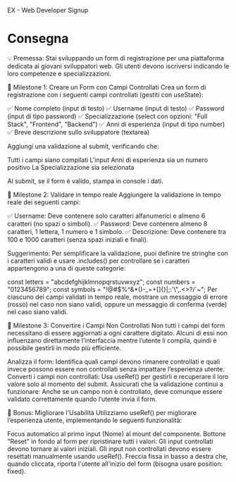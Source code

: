 EX - Web Developer Signup

# Consegna
💡 Premessa: Stai sviluppando un form di registrazione per una piattaforma dedicata ai giovani sviluppatori web. Gli utenti devono iscriversi indicando le loro competenze e specializzazioni.

📌 Milestone 1: Creare un Form con Campi Controllati
Crea un form di registrazione con i seguenti campi controllati (gestiti con useState):

✅ Nome completo (input di testo)
✅ Username (input di testo)
✅ Password (input di tipo password)
✅ Specializzazione (select con opzioni: "Full Stack", "Frontend", "Backend")
✅ Anni di esperienza (input di tipo number)
✅ Breve descrizione sullo sviluppatore (textarea)

Aggiungi una validazione al submit, verificando che:

Tutti i campi siano compilati
L'input Anni di esperienza sia un numero positivo
La Specializzazione sia selezionata

Al submit, se il form è valido, stampa in console i dati.


📌 Milestone 2: Validare in tempo reale
Aggiungere la validazione in tempo reale dei seguenti campi:

✅ Username: Deve contenere solo caratteri alfanumerici e almeno 6 caratteri (no spazi o simboli).
✅ Password: Deve contenere almeno 8 caratteri, 1 lettera, 1 numero e 1 simbolo.
✅ Descrizione: Deve contenere tra 100 e 1000 caratteri (senza spazi iniziali e finali).

Suggerimento: Per semplificare la validazione, puoi definire tre stringhe con i caratteri validi e usare .includes() per controllare se i caratteri appartengono a una di queste categorie:

const letters = "abcdefghijklmnopqrstuvwxyz";
const numbers = "0123456789";
const symbols = "!@#$%^&*()-_=+[]{}|;:'\\",.<>?/`~";
Per ciascuno dei campi validati in tempo reale, mostrare un messaggio di errore (rosso) nel caso non siano validi, oppure un messaggio di conferma (verde) nel caso siano validi.


📌 Milestone 3: Convertire i Campi Non Controllati
Non tutti i campi del form necessitano di essere aggiornati a ogni carattere digitato. Alcuni di essi non influenzano direttamente l’interfaccia mentre l’utente li compila, quindi è possibile gestirli in modo più efficiente.

Analizza il form: Identifica quali campi devono rimanere controllati e quali invece possono essere non controllati senza impattare l’esperienza utente.
Converti i campi non controllati: Usa useRef() per gestirli e recuperare il loro valore solo al momento del submit.
Assicurati che la validazione continui a funzionare: Anche se un campo non è controllato, deve comunque essere validato correttamente quando l’utente invia il form.


🎯 Bonus: Migliorare l'Usabilità
Utilizziamo useRef() per migliorare l’esperienza utente, implementando le seguenti funzionalità:

Focus automatico al primo input (Nome) al mount del componente.
Bottone "Reset" in fondo al form per ripristinare tutti i valori:
Gli input controllati devono tornare ai valori iniziali.
Gli input non controllati devono essere resettati manualmente usando useRef().
Freccia fissa in basso a destra che, quando cliccata, riporta l'utente all'inizio del form (bisogna usare position: fixed).